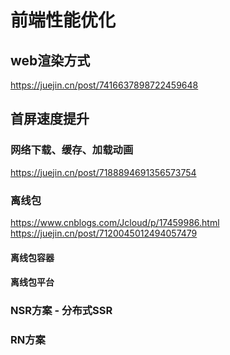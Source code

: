 # 前端性能优化

## web渲染方式
https://juejin.cn/post/7416637898722459648

## 首屏速度提升

### 网络下载、缓存、加载动画
https://juejin.cn/post/7188894691356573754


### 离线包

https://www.cnblogs.com/Jcloud/p/17459986.html
https://juejin.cn/post/7120045012494057479
#### 离线包容器

#### 离线包平台

### NSR方案 - 分布式SSR


### RN方案


